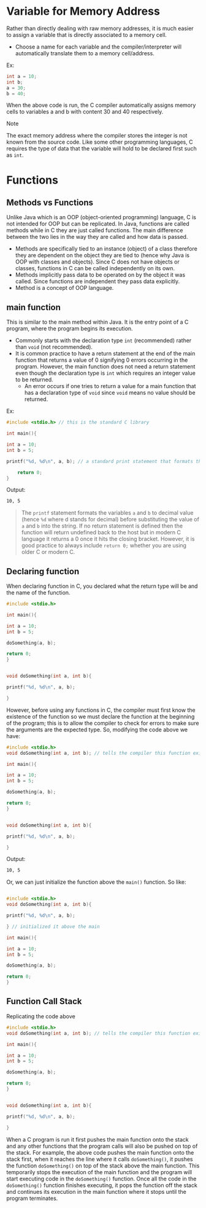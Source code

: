 

# Variable for Memory Address

Rather than directly dealing with raw memory addresses, it is much easier to assign a variable that is directly associated to a memory cell. 
- Choose a name for each variable and the compiler/interpreter will automatically translate them to a memory cell/address. 

Ex: 
```c
int a = 10;
int b; 
a = 30; 
b = 40;
```


When the above code is run, the C compiler automatically assigns memory cells to variables a and b with content 30 and 40 respectively. 

>[!note]
>The exact memory address where the compiler stores the integer is not known from the source code. Like some other programming languages, C requires the type of data that the variable will hold to be declared first such as `int`. 



# Functions


## Methods vs Functions
Unlike Java which is an OOP (object-oriented programming) language, C is not intended for OOP but can be replicated. In Java, functions are called methods while in C they are just called functions. The main difference between the two lies in the way they are called and how data is passed.
- Methods are specifically tied to an instance (object) of a class therefore they are dependent on the object they are tied to (hence why Java is OOP with classes and objects). Since C does not have objects or classes, functions in C can be called independently on its own. 
- Methods implicitly pass data to be operated on by the object it was called. Since functions are independent they pass data explicitly.
- Method is a concept of OOP language.


## main function

This is similar to the main method within Java. It is the entry point of a C program, where the program begins its execution. 
- Commonly starts with the declaration type `int` (recommended) rather than `void` (not recommended).
- It is common practice to have a return statement at the end of the main function that returns a value of 0 signifying 0 errors occurring in the program. However, the main function does not need a return statement even though the declaration type is `int` which requires an integer value to be returned.
	- An error occurs if one tries to return a value for a main function that has a declaration type of `void` since `void` means no value should be returned.

Ex: 
```c
#include <stdio.h> // this is the standard C library

int main(){ 

int a = 10;
int b = 5; 

printf("%d, %d\n", a, b); // a standard print statement that formats the string before printing.

	return 0;
}
```

Output:
```bash
10, 5
```

> The `printf` statement formats the variables `a` and `b` to decimal value (hence `%d` where d stands for decimal) before substituting the value of `a` and `b` into the string. If no return statement is defined then the function will return undefined back to the host but in modern C language it returns a 0 once it hits the closing bracket. However, it is good practice to always include `return 0;` whether you are using older C or modern C. 


## Declaring function

When declaring function in C, you declared what the return type will be and the name of the function.

```c
#include <stdio.h> 

int main(){ 

int a = 10;
int b = 5; 

doSomething(a, b);

return 0;
}


void doSomething(int a, int b){ 

printf("%d, %d\n", a, b);

}
```

However, before using any functions in C, the compiler must first know the existence of the function so we must declare the function at the beginning of the program; this is to allow the compiler to check for errors to make sure the arguments are the expected type. So, modifying the code above we have:

```c
#include <stdio.h> 
void doSomething(int a, int b); // tells the compiler this function exists. 

int main(){ 

int a = 10;
int b = 5; 

doSomething(a, b);

return 0;
}


void doSomething(int a, int b){ 

printf("%d, %d\n", a, b);

}
```
Output:
```bash
10, 5
```

 
 Or, we can just initialize the function above the `main()` function. So like: 
```c

#include <stdio.h> 
void doSomething(int a, int b){ 

printf("%d, %d\n", a, b);

} // initialized it above the main 

int main(){ 

int a = 10;
int b = 5; 

doSomething(a, b);

return 0;
}

```

## Function Call Stack

Replicating the code above
```c
#include <stdio.h> 
void doSomething(int a, int b); // tells the compiler this function exists. 

int main(){ 

int a = 10;
int b = 5; 

doSomething(a, b);

return 0;
}


void doSomething(int a, int b){ 

printf("%d, %d\n", a, b);

}
```

When a C program is run it first pushes the main function onto the stack and any other functions that the program calls will also be pushed on top of the stack. For example, the above code pushes the main function onto the stack first, when it reaches the line where it calls `doSomething()`, it pushes the function `doSomething()` on top of the stack above the main function. This temporarily stops the execution of the main function and the program will start executing code in the `doSomething()` function. Once all the code in the `doSomething()` function finishes executing, it pops the function off the stack and continues its execution in the main function where it stops until the program terminates.

